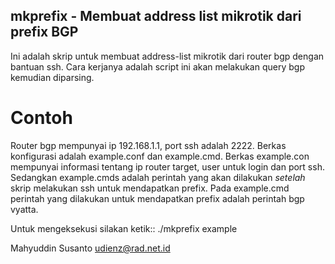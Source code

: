mkprefix - Membuat address list mikrotik dari prefix BGP
--------------------------------------------------------

Ini adalah skrip untuk membuat address-list mikrotik dari router bgp
dengan bantuan ssh. Cara kerjanya adalah script ini akan melakukan query bgp
kemudian diparsing.

Contoh
======

Router bgp mempunyai ip 192.168.1.1, port ssh adalah 2222. Berkas konfigurasi
adalah example.conf dan example.cmd. Berkas example.con mempunyai informasi
tentang ip router target, user untuk login dan port ssh. Sedangkan example.cmds
adalah perintah yang akan dilakukan *setelah* skrip melakukan ssh untuk
mendapatkan prefix. Pada example.cmd perintah yang dilakukan untuk mendapatkan
prefix adalah perintah bgp vyatta.

Untuk mengeksekusi silakan ketik::
	./mkprefix example



Mahyuddin Susanto
<udienz@rad.net.id>
